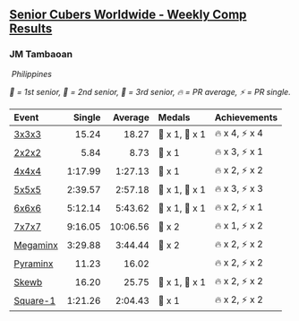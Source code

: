 <style>table {white-space: nowrap;}</style>
<link rel="stylesheet" type="text/css" href="/scw-comp/css/flags.css" />

## [Senior Cubers Worldwide - Weekly Comp Results](/scw-comp/results/)
### JM Tambaoan

<i class="flag flag-PH" />&nbsp;Philippines

<span style="white-space: nowrap;">🥇 = 1st senior</span>, <span style="white-space: nowrap;">🥈 = 2nd senior</span>, <span style="white-space: nowrap;">🥉 = 3rd senior</span>, <span style="white-space: nowrap;">🔥 = PR average</span>, <span style="white-space: nowrap;">⚡ = PR single</span>.

| Event | Single | Average | Medals | Achievements|
| :-- | --: | --: | :-- | :-- |
| [3x3x3](333.md) | 15.24 | 18.27 | 🥈 x 1, 🥉 x 1 | 🔥 x 4, ⚡ x 4 |
| [2x2x2](222.md) | 5.84 | 8.73 | 🥉 x 1 | 🔥 x 3, ⚡ x 1 |
| [4x4x4](444.md) | 1:17.99 | 1:27.13 | 🥉 x 1 | 🔥 x 2, ⚡ x 2 |
| [5x5x5](555.md) | 2:39.57 | 2:57.18 | 🥈 x 1, 🥉 x 1 | 🔥 x 3, ⚡ x 3 |
| [6x6x6](666.md) | 5:12.14 | 5:43.62 | 🥈 x 1, 🥉 x 1 | 🔥 x 2, ⚡ x 1 |
| [7x7x7](777.md) | 9:16.05 | 10:06.56 | 🥉 x 2 | 🔥 x 1, ⚡ x 2 |
| [Megaminx](minx.md) | 3:29.88 | 3:44.44 | 🥉 x 2 | 🔥 x 2, ⚡ x 2 |
| [Pyraminx](pyram.md) | 11.23 | 16.02 |  | 🔥 x 2, ⚡ x 2 |
| [Skewb](skewb.md) | 16.20 | 25.75 | 🥇 x 1, 🥈 x 1 | 🔥 x 2, ⚡ x 2 |
| [Square-1](sq1.md) | 1:21.26 | 2:04.43 | 🥉 x 1 | 🔥 x 2, ⚡ x 2 |

<!-- Global site tag (gtag.js) - Google Analytics -->
<script async src="https://www.googletagmanager.com/gtag/js?id=UA-86348435-3"></script>
<script>window.dataLayer = window.dataLayer || []; function gtag() {dataLayer.push(arguments);} gtag('js', new Date()); gtag('config', 'UA-86348435-3');</script>

